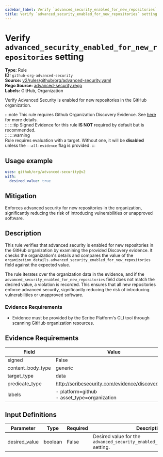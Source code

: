 ```yaml
---
sidebar_label: Verify `advanced_security_enabled_for_new_repositories` setting
title: Verify `advanced_security_enabled_for_new_repositories` setting
---  
```

# Verify `advanced_security_enabled_for_new_repositories` setting  
**Type:** Rule  
**ID:** `github-org-advanced-security`  
**Source:** [v2/rules/github/org/advanced-security.yaml](https://github.com/scribe-public/sample-policies/blob/main/v2/rules/github/org/advanced-security.yaml)  
**Rego Source:** [advanced-security.rego](https://github.com/scribe-public/sample-policies/blob/main/v2/rules/github/org/advanced-security.rego)  
**Labels:** GitHub, Organization  

Verify Advanced Security is enabled for new repositories in the GitHub organization.

:::note 
This rule requires Github Organization Discovery Evidence. See [here](/docs/platforms/discover#github-discovery) for more details.  
::: 
:::tip 
Signed Evidence for this rule **IS NOT** required by default but is recommended.  
::: 
:::warning  
Rule requires evaluation with a target. Without one, it will be **disabled** unless the `--all-evidence` flag is provided.
::: 

## Usage example

```yaml
uses: github/org/advanced-security@v2
with:
  desired_value: true
```

## Mitigation  
Enforces advanced security for new repositories in the organization, significantly reducing the risk of introducing vulnerabilities or unapproved software.


## Description  
This rule verifies that advanced security is enabled for new repositories in the GitHub organization by examining the provided Discovery evidence.
It checks the organization's details and compares the value of the 
`organization_details.advanced_security_enabled_for_new_repositories` field against the expected value.

The rule iterates over the organization data in the evidence, and if the `advanced_security_enabled_for_new_repositories` field does not match 
the desired value, a violation is recorded. This ensures that all new repositories enforce advanced security, significantly reducing the risk of 
introducing vulnerabilities or unapproved software.

### **Evidence Requirements**
- Evidence must be provided by the Scribe Platform's CLI tool through scanning GitHub organization resources.

## Evidence Requirements  
| Field | Value |
|-------|-------|
| signed | False |
| content_body_type | generic |
| target_type | data |
| predicate_type | http://scribesecurity.com/evidence/discovery/v0.1 |
| labels | - platform=github<br/>- asset_type=organization |

## Input Definitions  
| Parameter | Type | Required | Description |
|-----------|------|----------|-------------|
| desired_value | boolean | False | Desired value for the `advanced_security_enabled_for_new_repositories` setting. |

